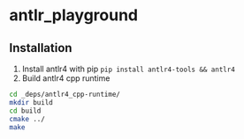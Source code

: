 # antlr_playground

## Installation
1. Install antlr4 with pip `pip install antlr4-tools && antlr4`
2. Build antlr4 cpp runtime
```bash
cd _deps/antlr4_cpp-runtime/
mkdir build
cd build
cmake ../
make
```
